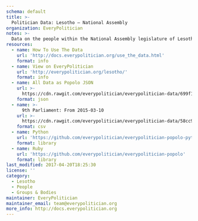 ```yaml
---
schema: default
title: >-
  Politician Data: Lesotho — National Assembly
organization: EveryPolitician
notes: >-
  Data on the people within the National Assembly legislature of Lesotho.
resources:
  - name: How To Use The Data
    url: 'http://docs.everypolitician.org/use_the_data.html'
    format: info
  - name: View on EveryPolitician
    url: 'http://everypolitician.org/lesotho/'
    format: info
  - name: All Data as Popolo JSON
    url: >-
      https://cdn.rawgit.com/everypolitician/everypolitician-data/699f1c3bbd8cb5e484461d7db5fc3ea5e588318f/data/Lesotho/Assembly/ep-popolo-v1.0.json
    format: json
  - name: >-
      9th Parliament: From 2015-03-10
    url: >-
      https://cdn.rawgit.com/everypolitician/everypolitician-data/58cc9fb33e331fe6faa6db14cf9560e506d01b78/data/Lesotho/Assembly/term-9.csv
    format: csv
  - name: Python
    url: 'https://github.com/everypolitician/everypolitician-popolo-python'
    format: library
  - name: Ruby
    url: 'https://github.com/everypolitician/everypolitician-popolo'
    format: library
last_modified: 2017-04-20T18:25:30
license: ''
category:
  - Lesotho
  - People
  - Groups & Bodies
maintainer: EveryPolitician
maintainer_email: team@everypolitician.org
more_info: http://docs.everypolitician.org
---
```


